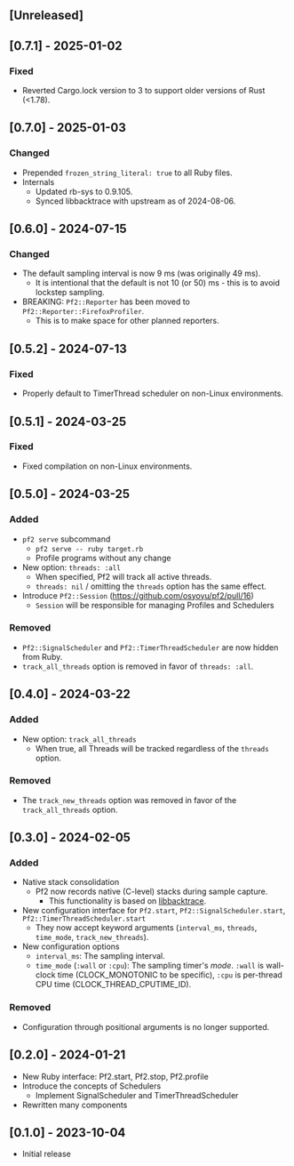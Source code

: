 ## [Unreleased]

## [0.7.1] - 2025-01-02

### Fixed

- Reverted Cargo.lock version to 3 to support older versions of Rust (<1.78).

## [0.7.0] - 2025-01-03

### Changed

- Prepended `frozen_string_literal: true` to all Ruby files.
- Internals
  - Updated rb-sys to 0.9.105.
  - Synced libbacktrace with upstream as of 2024-08-06.


## [0.6.0] - 2024-07-15

### Changed

- The default sampling interval is now 9 ms (was originally 49 ms).
  - It is intentional that the default is not 10 (or 50) ms - this is to avoid lockstep sampling.
- BREAKING: `Pf2::Reporter` has been moved to `Pf2::Reporter::FirefoxProfiler`.
  - This is to make space for other planned reporters.


## [0.5.2] - 2024-07-13

### Fixed

- Properly default to TimerThread scheduler on non-Linux environments.


## [0.5.1] - 2024-03-25

### Fixed

- Fixed compilation on non-Linux environments.


## [0.5.0] - 2024-03-25

### Added

- `pf2 serve` subcommand
  - `pf2 serve -- ruby target.rb`
  - Profile programs without any change
- New option: `threads: :all`
  - When specified, Pf2 will track all active threads.
  - `threads: nil` / omitting the `threads` option has the same effect.
- Introduce `Pf2::Session` (https://github.com/osyoyu/pf2/pull/16)
  - `Session` will be responsible for managing Profiles and Schedulers

### Removed

- `Pf2::SignalScheduler` and `Pf2::TimerThreadScheduler` are now hidden from Ruby.
- `track_all_threads` option is removed in favor of `threads: :all`.


## [0.4.0] - 2024-03-22

### Added

- New option: `track_all_threads`
  - When true, all Threads will be tracked regardless of the `threads` option.

### Removed

- The `track_new_threads` option was removed in favor of the `track_all_threads` option.


## [0.3.0] - 2024-02-05

### Added

- Native stack consolidation
  - Pf2 now records native (C-level) stacks during sample capture.
    - This functionality is based on [libbacktrace](https://github.com/ianlancetaylor/libbacktrace).
- New configuration interface for `Pf2.start`, `Pf2::SignalScheduler.start`, `Pf2::TimerThreadScheduler.start`
  - They now accept keyword arguments (`interval_ms`, `threads`, `time_mode`, `track_new_threads`).
- New configuration options
  - `interval_ms`: The sampling interval.
  - `time_mode` (`:wall` or `:cpu`): The sampling timer's _mode_. `:wall` is wall-clock time (CLOCK_MONOTONIC to be specific), `:cpu` is per-thread CPU time (CLOCK_THREAD_CPUTIME_ID).

### Removed

- Configuration through positional arguments is no longer supported.


## [0.2.0] - 2024-01-21

- New Ruby interface: Pf2.start, Pf2.stop, Pf2.profile
- Introduce the concepts of Schedulers
  - Implement SignalScheduler and TimerThreadScheduler
- Rewritten many components


## [0.1.0] - 2023-10-04

- Initial release
